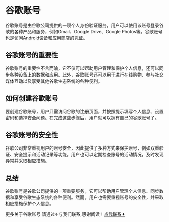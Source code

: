 # 谷歌账号

谷歌账号是由谷歌公司提供的一项个人身份验证服务，用户可以使用该账号登录谷歌的各种产品和服务，例如Gmail、Google Drive、Google Photos等。谷歌账号也是访问Android设备和应用商店的凭证。

## 谷歌账号的重要性

谷歌账号的重要性不言而喻，它不仅可以帮助用户管理和保护个人信息，还可以同步各种设备上的数据和应用。此外，谷歌账号还可以用于进行在线购物、参与社交媒体互动以及享受其他谷歌生态系统的各种便利。

## 如何创建谷歌账号

要创建谷歌账号，用户只需访问谷歌的注册页面，并按照提示填写个人信息、设置密码和选择安全问题。在完成这些步骤后，用户就可以拥有自己的谷歌账号了。

## 谷歌账号的安全性

谷歌公司非常重视用户的账号安全，因此提供了多种方式来保护账号，例如双重验证、安全提示和活动记录等功能。用户也可以定期检查账号的活动情况，及时发现异常并采取相应措施。

## 总结

谷歌账号是谷歌公司提供的一项重要服务，它可以帮助用户管理个人信息、同步数据和享受谷歌生态系统的各种便利。然而，用户也需要重视账号的安全性，并采取相应措施保护个人信息。

更多关于谷歌账号 请通过✈与我们联系,感谢阅读！[点我联系✈](https://file.k02.cc)